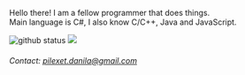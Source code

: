 Hello there! I am a fellow programmer that does things. \
Main language is C#, I also know C/C++, Java and JavaScript.

<a>
  <img src="https://github-readme-stats.vercel.app/api?username=theairblow&show_icons=true&theme=algolia" alt="github status"/>
  <img src="https://github-readme-streak-stats.herokuapp.com/?user=theairblow&theme=black-ice&stroke=0000&background=060A0CD0"/>
</a>


###### Contact: [pilexet.danila@gmail.com](https://www.youtube.com/watch?v=dQw4w9WgXcQ)
